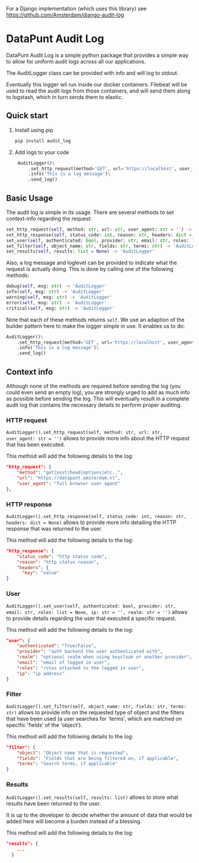 
For a Django implementation (which uses this library) see https://github.com/Amsterdam/django-audit-log

# DataPunt Audit Log

DataPunt Audit Log is a simple python package that provides a simple way
to allow for uniform audit logs across all our applications. 

The AuditLogger class can be provided with info and will log to stdout. 

Eventually this logger wil run inside our docker containers. Filebeat
will be used to read the audit logs from those containers, and will send 
them along to logstash, which in turn sends them to elastic. 


## Quick start

1. Install using pip

    ```bash
    pip install audit_log
    ```
   
2. Add logs to your code

   ```python
    AuditLogger()\
        .set_http_request(method='GET', url='https://localhost', user_agent='Test')\
        .info('This is a log message')\
        .send_log()
    ```
   

## Basic Usage

The audit log is simple in its usage. There are several methods to set context-info
regarding the request:

```python
set_http_request(self, method: str, url: str, user_agent: str = '') -> 'AuditLogger'
set_http_response(self, status_code: int, reason: str, headers: dict = None) -> 'AuditLogger'
set_user(self, authenticated: bool, provider: str, email: str, roles: list = None, ip: str = '', realm: str = '') -> 'AuditLogger'
set_filter(self, object_name: str, fields: str, terms: str) -> 'AuditLogger'
set_results(self, results: list = None) -> 'AuditLogger'
```

Also, a log message and loglevel can be provided to indicate what the request is actually doing. 
This is done by calling one of the following methods:

```python
debug(self, msg: str) -> 'AuditLogger'
info(self, msg: str) -> 'AuditLogger'
warning(self, msg: str) -> 'AuditLogger'
error(self, msg: str) -> 'AuditLogger'
critical(self, msg: str) -> 'AuditLogger'
```

Note that each of these methods returns `self`. We use an adaption of the builder pattern here to 
make the logger simple in use. It enables us to do:

```python
AuditLogger()\
    .set_http_request(method='GET', url='https://localhost', user_agent='Test')\
    .info('This is a log message')\
    .send_log()
```


## Context info

Although none of the methods are required before sending the log (you could even send an empty log), 
you are strongly urged to add as much info as possible before sending the log. This will
eventually result in a complete audit log that contains the necessary details to perform proper 
auditing.


### HTTP request
`AuditLogger().set_http_request(self, method: str, url: str, user_agent: str = '')` allows to 
provide more info about the HTTP request that has been executed.

This method will add the following details to the log:

```json
"http_request": {
    "method": "get|post|head|options|etc..",
    "url": "https://datapunt.amsterdam.nl",
    "user_agent": "full browser user agent"
},
```

### HTTP response
`AuditLogger().set_http_response(self, status_code: int, reason: str, headers: dict = None)` allows
to provide more info detailing the HTTP response that was returned to the user. 

This method will add the following details to the log:

```json
"http_response": {
    "status_code": "http status code",
    "reason": "http status reason",
    "headers": {
      "key": "value"
}
```


### User
`AuditLogger().set_user(self, authenticated: bool, provider: str, email: str, roles: list = None, ip: str = '', realm: str = '')`
allows to provide details regarding the user that executed a specific request.

This method will add the following details to the log:

```json
"user": {
    "authenticated": "True/False",
    "provider": "auth backend the user authenticated with",
    "realm": "optional realm when using keycloak or another provider",
    "email": "email of logged in user",
    "roles": "roles attached to the logged in user",
    "ip": "ip address"
}
```

### Filter 
`AuditLogger().set_filter(self, object_name: str, fields: str, terms: str)` allows to provide
info on the requested type of object and the filters that have been used  (a user searches 
for 'terms', which are matched on specific 'fields' of the 'object').

This method will add the following details to the log:

```json
"filter": {
    "object": "Object name that is requested",
    "fields": "Fields that are being filtered on, if applicable",
    "terms": "Search terms, if applicable"
}
```

### Results
`AuditLogger().set_results(self, results: list)` allows to store what results have been returned 
to the user. 

It is up to the developer to decide whether the amount of data that would be added here will 
become a burden instead of a blessing.

This method will add the following details to the log:

```json
"results": {
    ...
  }
```
